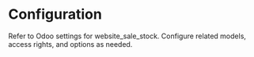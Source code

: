 # Configuration

Refer to Odoo settings for website_sale_stock. Configure related models, access rights, and options as needed.
